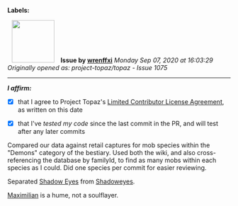 **Labels:**



<a href="https://github.com/wrenffxi"><img src="https://avatars1.githubusercontent.com/u/21246949?v=4" width="96" height="96" hspace="10"></img></a> **Issue by [wrenffxi](https://github.com/wrenffxi)**
_Monday Sep 07, 2020 at 16:03:29_
_Originally opened as: project-topaz/topaz - Issue 1075_

----

<!-- place 'x' mark between square [] brackets to affirm: -->
**_I affirm:_**
- [x] that I agree to Project Topaz's [Limited Contributor License Agreement](http://project-topaz.com/blob/release/CONTRIBUTOR_AGREEMENT.md), as written on this date
- [x] that I've _tested my code_ since the last commit in the PR, and will test after any later commits

Compared our data against retail captures for mob species within the "Demons" category of the bestiary. Used both the wiki, and also cross-referencing the database by familyId, to find as many mobs within each species as I could. Did one species per commit for easier reviewing.

Separated [Shadow Eyes](https://ffxiclopedia.fandom.com/wiki/Shadow_Eye) from [Shadoweyes](https://ffxiclopedia.fandom.com/wiki/Shadoweye).

[Maximilian](https://ffxiclopedia.fandom.com/wiki/Maximilian) is a hume, not a soulflayer.

